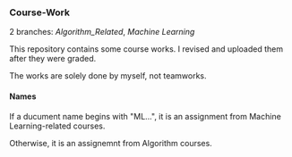 ### Course-Work

2 branches: *Algorithm_Related*, *Machine Learning* 

This repository contains some course works. I revised and uploaded them after they were graded.

The works are solely done by myself, not teamworks.

#### Names

If a ducument name begins with "ML...", it is an assignment from Machine Learning-related courses.

Otherwise, it is an assignemnt from Algorithm courses.
